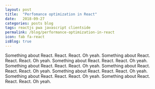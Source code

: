 ```yaml
---
layout: post
title:  "Perfomance optimization in React"
date:   2018-09-27
categories: posts blog
tags: reactjs pwa javascript clientside
permalink: /blog/performance-optimization-in-react
icon: fab fa-react
isBlog: true
---
```

Something about React. React. React. Oh yeah.
Something about React. React. React. Oh yeah.
Something about React. React. React. Oh yeah.
Something about React. React. React. Oh yeah.
Something about React. React. React. Oh yeah.
Something about React. React. React. Oh yeah.
Something about React. React. React. Oh yeah.
Something about React. React. React. Oh yeah.